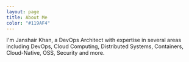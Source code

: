 ```yaml
---
layout: page
title: About Me
color: "#119AF4"
---
```


I'm Janshair Khan, a DevOps Architect with expertise in several areas including DevOps, Cloud Computing, Distributed Systems, Containers, Cloud-Native, OSS, Security and more.
